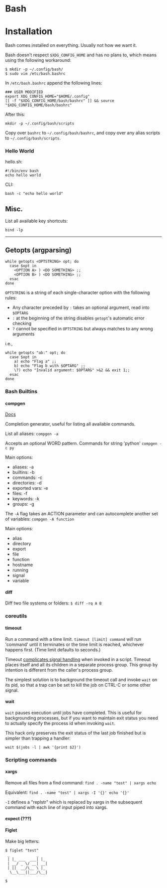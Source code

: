# Bash

# Installation

Bash comes installed on everything. Usually not how we want it.

Bash doesn't respect `$XDG_CONFIG_HOME` and has no plans to, which means using the following workaround:

```
$ mkdir -p ~/.config/bash/
$ sudo vim /etc/bash.bashrc
```

In `/etc/bash.bashrc` append the following lines:

```
### USER MODIFIED
export XDG_CONFIG_HOME="$HOME/.config"
[[ -f "$XDG_CONFIG_HOME/bash/bashrc" ]] && source "$XDG_CONFIG_HOME/bash/bashrc"
```

After this:
```
mkdir -p ~/.config/bash/scripts
```

Copy over `bashrc` to `~/.config/bash/bashrc`, and copy over any alias scripts to `~/.config/bash/scripts`.


### Hello World

hello.sh:
```
#!/bin/env bash
echo hello world
```

CLI:
```
bash -c "echo hello world"
```

## Misc.

List all available key shortcuts:
```
bind -lp
```

---

## Getopts (argparsing)

```
while getopts <OPTSTRING> opt; do
  case $opt in
    <OPTION A> ) <DO SOMETHING> ;;
    <OPTION B> ) <DO SOMETHING> ;;
  esac
done
```

`OPTSTRING` is a string of each single-character option with the following rules:
* Any character preceded by `:` takes an optional argument, read into `$OPTARG`
* `:` at the beginning of the string disables `getopt`'s automatic error checking
* `?` cannot be specified in `OPTSTRING` but always matches to any wrong arguments

i.e.,

```
while getopts "ab:" opt; do
  case $opt in
    a) echo "Flag a" ;;
    b) echo "Flag b with $OPTARG" ;;
    \?) echo "Invalid argument: $OPTARG" >&2 && exit 1;;
  esac
done
```
### Bash Builtins

#### compgen

[Docs](https://www.gnu.org/software/bash/manual/html_node/Programmable-Completion-Builtins.html)

Completion generator, useful for listing all available commands.

List all aliases:
`compgen -a`

Accepts an optional WORD pattern. Commands for string 'python'
`compgen -c py`

Main options:

* aliases: -a
* builtins: -b
* commands: -c
* directories: -d
* exported vars: -e
* files: -f
* keywords: -k
* groups: -g

The `-A` flag takes an ACTION parameter and can autocomplete another set of variables:
`compgen -A function`

Main options:
* alias
* directory
* export
* file
* function
* hostname
* running
* signal
* variable

#### diff

Diff two file systems or folders:
`$ diff -rq A B`

### coreutils

#### timeout

Run a command with a time limit. `timeout [limit] command` will run 'command' until it terminates or the time limit is reached, whichever happens first. (Time limit defaults to seconds.)

Timeout [complicates signal handling](https://unix.stackexchange.com/questions/57667/why-cant-i-kill-a-timeout-called-from-a-bash-script-with-a-keystroke) when invoked in a script. Timeout places itself and all its children in a separate process group. This group by intention is different from the caller's process group. 

The simplest solution is to background the timeout call and invoke `wait` on its pid, so that a trap can be set to kill the job on CTRL-C or some other signal.

#### wait

`wait` pauses execution until jobs have completed. This is useful for backgrounding processes, but if you want to maintain exit status you need to actually specify the process id when invoking `wait`.

This hack only preserves the exit status of the last job finished but is simpler than trapping a handler:

```wait $(jobs -l | awk '{print $2}')```


### Scripting commands

#### xargs

Remove all files from a find command:
`find . -name "test" | xargs echo`

Equivalent:
`find . -name "test" | xargs -I '{}' echo '{}'`

`-I` defines a "replstr" which is replaced by xargs in the subsequent command with each line of input piped into xargs.

#### expect (???)

#### Figlet

Make big letters:

```
$ figlet "test"
 _            _
 | |_ ___  ___| |_
 | __/ _ \/ __| __|
 | ||  __/\__ \ |_
  \__\___||___/\__|

$
```
